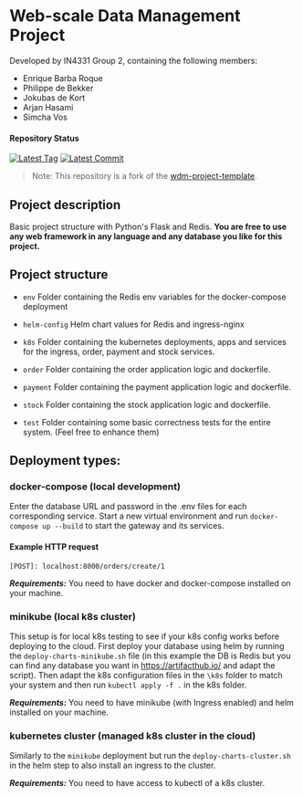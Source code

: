 # Web-scale Data Management Project
Developed by IN4331 Group 2, containing the following members:
* Enrique Barba Roque
* Philippe de Bekker
* Jokubas de Kort
* Arjan Hasami
* Simcha Vos

#### Repository Status
[![Latest Tag](https://img.shields.io/github/tag/philippedeb/IN4331-group2.svg)](https://github.com/philippedeb/IN4331-group2/tags) [![Latest Commit](https://img.shields.io/github/last-commit/philippedeb/IN4331-group2.svg)](https://github.com/philippedeb/IN4331-group2/commits/main)

> Note: This repository is a fork of the [wdm-project-template](https://github.com/delftdata/wdm-project-template).

## Project description

Basic project structure with Python's Flask and Redis.
**You are free to use any web framework in any language and any database you like for this project.**

## Project structure

- `env`
  Folder containing the Redis env variables for the docker-compose deployment
- `helm-config`
  Helm chart values for Redis and ingress-nginx
- `k8s`
  Folder containing the kubernetes deployments, apps and services for the ingress, order, payment and stock services.
- `order`
  Folder containing the order application logic and dockerfile.
- `payment`
  Folder containing the payment application logic and dockerfile.

- `stock`
  Folder containing the stock application logic and dockerfile.

- `test`
  Folder containing some basic correctness tests for the entire system. (Feel free to enhance them)

## Deployment types:

### docker-compose (local development)

Enter the database URL and password in the .env files for each corresponding service. Start a new virtual environment and run `docker-compose up --build` to start the gateway and its services.

#### Example HTTP request

`[POST]: localhost:8000/orders/create/1`

**_Requirements:_** You need to have docker and docker-compose installed on your machine.

### minikube (local k8s cluster)

This setup is for local k8s testing to see if your k8s config works before deploying to the cloud.
First deploy your database using helm by running the `deploy-charts-minikube.sh` file (in this example the DB is Redis
but you can find any database you want in https://artifacthub.io/ and adapt the script). Then adapt the k8s configuration files in the
`\k8s` folder to match your system and then run `kubectl apply -f .` in the k8s folder.

**_Requirements:_** You need to have minikube (with Ingress enabled) and helm installed on your machine.

### kubernetes cluster (managed k8s cluster in the cloud)

Similarly to the `minikube` deployment but run the `deploy-charts-cluster.sh` in the helm step to also install an ingress to the cluster.

**_Requirements:_** You need to have access to kubectl of a k8s cluster.
